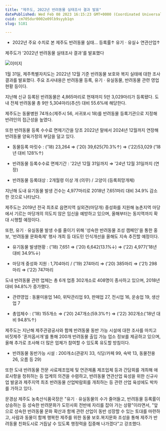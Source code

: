 ```yaml
---
title: "제주도, 2022년 반려동물 실태조사 결과 발표"
datePublished: Wed Feb 08 2023 16:15:23 GMT+0000 (Coordinated Universal Time)
cuid: cm705dur0002e09lb9syyb1qn
slug: 5181

---
```



- 2022년 주요 수치로 본 제주도 반려동물 실태... 등록률↑ 유기ㆍ유실↓ 연관산업↑

제주도가 '2022년 반려동물 실태조사 결과'를 발표했다

![이미지](https://cdn.hashnode.com/res/hashnode/image/upload/v1739258129574/009d3219-a3b7-4efd-a1c6-40dedd656e96.jpeg)

1월 31일, 제주특별자치도는 2022년 12월 기준 반려동물 보호와 복지 실태에 대한 조사 결과를 발표했다. 주요 조사내용은 반려동물 등록, 유기ㆍ유실동물, 반려동물 관련 영업 현황 등이다.

지난해 신규 등록된 반려동물은 4,865마리로 현재까지 5만 3,029마리가 등록됐다. 도내 전체 반려동물 총 9만 5,304마리(추산) 대비 55.6%에 해당한다.

제주도는 동물병원 74개소(제주시 56, 서귀포시 18)를 반려동물 등록기관으로 지정해 반려인의 접근성을 높였다.

또한 반려동물 등록 수수료 면제기간을 당초 2022년 말에서 2024년 12월까지 연장해 반려동물 양육가정의 부담을 덜고 있다.

* 동물등록 마릿수 : ('18) 23,264 ⇒ ('20) 39,625(70.3%↑) ⇒ ('22)53,029 (’18년 대비 128%↑)

* 반려동물 등록수수료 면제기간 : '22년 12월 31일까지 ⇒ '24년 12월 31일까지 (연장)

* 반려동물 등록대상 : 2개월령 이상 개 (의무) / 고양이 (등록희망개체)

지난해 도내 유기동물 발생 건수는 4,977마리로 2018년 7,651마리 대비 34.9% 감소한 것으로 나타났다.

제주도는 2019년 전국 최초로 읍면지역 실외견(마당개) 중성화를 지원해 농촌지역 마당에서 기르는 마당개의 의도치 않은 임신을 예방하고 있으며, 올해부터는 동지역까지 확대 시행할 예정이다.

또한, 유기ㆍ유실동물 발생 수를 줄이기 위해 '성숙한 반려동물 조성 캠페인'을 통한 홍보, '반려동물 문화축제' 행사 개최 등 대도민 인식개선을 올해도 지속 추진할 예정이다.

* 유기동물 발생현황 : ('18) 7,651 ⇒ ('20) 6,642(13.1%↓) ⇒ ('22) 4,977(’18년 대비 34.9%↓)

* 마당개 중성화 지원 : 1,704마리 / ('19) 274마리 ⇒ ('20) 385마리 ⇒ ('21) 298마리 ⇒ ('22) 747마리

도내 반려동물 관련 업체는 총 6개 업종 302개소로 408명이 종사하고 있으며, 2018년 대비 94.8%가 증가했다.

* 관련영업 : 동물미용업 140, 위탁관리업 93, 판매업 27, 전시업 16, 운송업 19, 생산업 7

* 총업체수 : ('18) 155개소 ⇒ ('20) 247개소(59.3%↑) ⇒ ('22) 302개소('18년 대비 94.8%↑)

제주도는 지난해 제주관광공사와 함께 반려동물 동반 가능 시설에 대한 조사를 마치고 비짓제주 '혼저옵서개'를 통해 200개 반려동물 출입 가능 업소 정보를 제공하고 있으며, 올해 추가로 조사해 더 많은 업체가 참여할 수 있도록 유도할 방침이다.

* 반려동물 동반가능 시설 : 200개소(관광지 33, 식당/카페 99, 숙박 13, 동물전용 26, 오름 등 29)

또한 도내 반려동물 전문 사료제조업체 및 연관제품 제조업체 등과 간담회를 개최해 애로사항을 청취하는 등 업계의 의견을 수렴하고, 반려동물 연관산업 육성을 위한 신규사업 발굴과 제주지역 최초 반려동물 산업박람회를 개최하는 등 관련 산업 육성에도 박차를 가하고 있다.

문경삼 제주도 농축산식품국장은 "유기ㆍ유실동물의 수가 줄어들고, 반려동물 등록률이 상승하는 등 성숙한 반려문화가 도민사회 전반에 자리를 잡아 가는 상황"이라면서, "앞으로 성숙한 반려동물 문화 확산과 함께 관련 산업이 동반 성장할 수 있는 토대를 마련하고, 사람과 동물이 함께 행복한 제주를 위한 동물 보호․복지문화 조성을 통해 제주가 반려동물 친화도시로 거듭날 수 있도록 행정력을 집중해 나가겠다"고 강조했다.